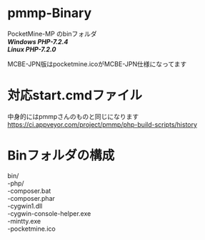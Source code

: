 # pmmp-Binary
PocketMine-MP のbinフォルダ  <br>
***Windows PHP-7.2.4*** <br>
***Linux PHP-7.2.0*** <br>

MCBE-JPN版はpocketmine.icoがMCBE-JPN仕様になってます<br>

# 対応start.cmdファイル
中身的にはpmmpさんのものと同じになります
https://ci.appveyor.com/project/pmmp/php-build-scripts/history


# Binフォルダの構成  
bin/  
  -php/  
  -composer.bat  
  -composer.phar  
  -cygwin1.dll  
  -cygwin-console-helper.exe  
  -mintty.exe  
  -pocketmine.ico  
